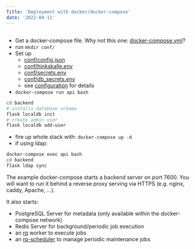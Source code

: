 ```yaml
---
Title: 'Deployment with docker/docker-compose'
date: '2022-04-11'
---
```


## 

- Get a docker-compose file. Why not this one: [docker-compose.yml](https://github.com/csf-ngs/hinkskalle/blob/master/share/deploy/docker-compose.yml)?
- run `mkdir conf/`
- Set up 
  - [conf/config.json](https://github.com/csf-ngs/hinkskalle/blob/master/share/deploy/conf/config.json)
  - [conf/hinkskalle.env](https://github.com/csf-ngs/hinkskalle/blob/master/share/deploy/conf/hinkskalle.env)
  - [conf/secrets.env](https://github.com/csf-ngs/hinkskalle/blob/master/share/deploy/conf/secrets.env)
  - [conf/db_secrets.env](https://github.com/csf-ngs/hinkskalle/blob/master/share/deploy/conf/db_secrets.env)
  - see [configuration](../configuration) for details
- `docker-compose run api bash`

```bash
cd backend
# installs database schema
flask localdb init
# create admin user
flask localdb add-user
```

- fire up whole stack with: `docker-compose up -d`
- if using ldap:

```bash
docker-compose exec api bash
cd backend
flask ldap sync
```

The example docker-compose starts a backend server on port 7600. You will want
to run it behind a reverse proxy serving via HTTPS (e.g. nginx, caddy, Apache,
...).

It also starts:

- PostgreSQL Server for metadata (only available within the docker-compose network)
- Redis Server for background/periodic job execution
- an [rq](https://python-rq.org/) worker to execute jobs
- an [rq-scheduler](https://github.com/rq/rq-scheduler) to manage periodic maintenance jobs


